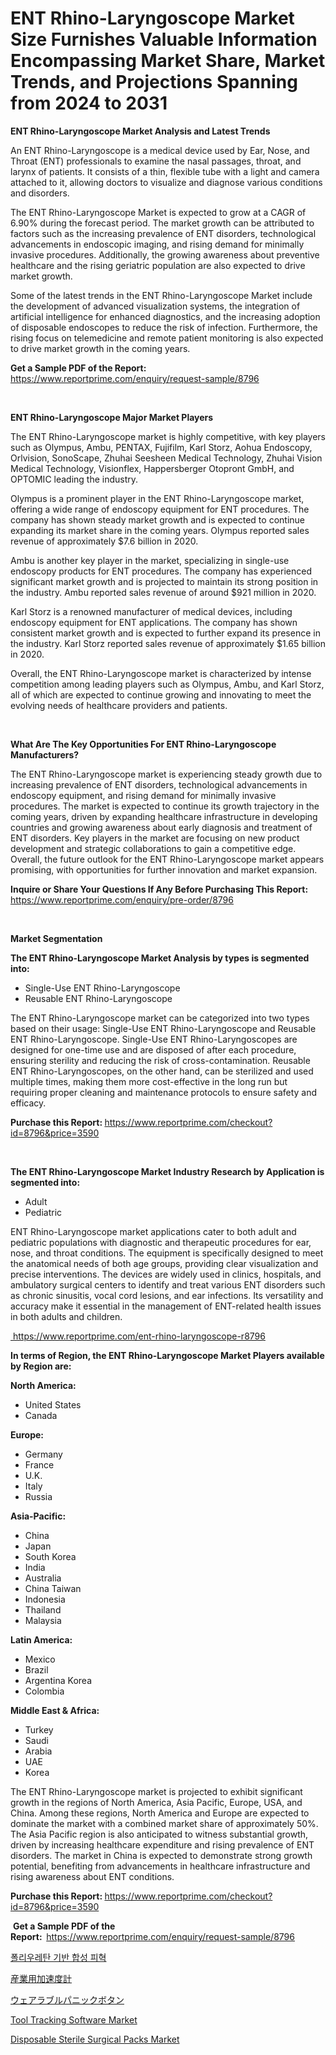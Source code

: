 <p><h1>ENT Rhino-Laryngoscope Market Size Furnishes Valuable Information Encompassing Market Share, Market Trends, and Projections Spanning from 2024 to 2031</h1></p><p><strong>ENT Rhino-Laryngoscope Market Analysis and Latest Trends</strong></p>
<p><p>An ENT Rhino-Laryngoscope is a medical device used by Ear, Nose, and Throat (ENT) professionals to examine the nasal passages, throat, and larynx of patients. It consists of a thin, flexible tube with a light and camera attached to it, allowing doctors to visualize and diagnose various conditions and disorders.</p><p>The ENT Rhino-Laryngoscope Market is expected to grow at a CAGR of 6.90% during the forecast period. The market growth can be attributed to factors such as the increasing prevalence of ENT disorders, technological advancements in endoscopic imaging, and rising demand for minimally invasive procedures. Additionally, the growing awareness about preventive healthcare and the rising geriatric population are also expected to drive market growth.</p><p>Some of the latest trends in the ENT Rhino-Laryngoscope Market include the development of advanced visualization systems, the integration of artificial intelligence for enhanced diagnostics, and the increasing adoption of disposable endoscopes to reduce the risk of infection. Furthermore, the rising focus on telemedicine and remote patient monitoring is also expected to drive market growth in the coming years.</p></p>
<p><strong>Get a Sample PDF of the Report:&nbsp;</strong> <a href="https://www.reportprime.com/enquiry/request-sample/8796">https://www.reportprime.com/enquiry/request-sample/8796</a></p>
<p>&nbsp;</p>
<p><strong>ENT Rhino-Laryngoscope Major Market Players</strong></p>
<p><p>The ENT Rhino-Laryngoscope market is highly competitive, with key players such as Olympus, Ambu, PENTAX, Fujifilm, Karl Storz, Aohua Endoscopy, Orlvision, SonoScape, Zhuhai Seesheen Medical Technology, Zhuhai Vision Medical Technology, Visionflex, Happersberger Otopront GmbH, and OPTOMIC leading the industry.</p><p>Olympus is a prominent player in the ENT Rhino-Laryngoscope market, offering a wide range of endoscopy equipment for ENT procedures. The company has shown steady market growth and is expected to continue expanding its market share in the coming years. Olympus reported sales revenue of approximately $7.6 billion in 2020.</p><p>Ambu is another key player in the market, specializing in single-use endoscopy products for ENT procedures. The company has experienced significant market growth and is projected to maintain its strong position in the industry. Ambu reported sales revenue of around $921 million in 2020.</p><p>Karl Storz is a renowned manufacturer of medical devices, including endoscopy equipment for ENT applications. The company has shown consistent market growth and is expected to further expand its presence in the industry. Karl Storz reported sales revenue of approximately $1.65 billion in 2020.</p><p>Overall, the ENT Rhino-Laryngoscope market is characterized by intense competition among leading players such as Olympus, Ambu, and Karl Storz, all of which are expected to continue growing and innovating to meet the evolving needs of healthcare providers and patients.</p></p>
<p>&nbsp;</p>
<p><strong>What Are The Key Opportunities For ENT Rhino-Laryngoscope Manufacturers?</strong></p>
<p><p>The ENT Rhino-Laryngoscope market is experiencing steady growth due to increasing prevalence of ENT disorders, technological advancements in endoscopy equipment, and rising demand for minimally invasive procedures. The market is expected to continue its growth trajectory in the coming years, driven by expanding healthcare infrastructure in developing countries and growing awareness about early diagnosis and treatment of ENT disorders. Key players in the market are focusing on new product development and strategic collaborations to gain a competitive edge. Overall, the future outlook for the ENT Rhino-Laryngoscope market appears promising, with opportunities for further innovation and market expansion.</p></p>
<p><strong>Inquire or Share Your Questions If Any Before Purchasing This Report:</strong> <a href="https://www.reportprime.com/enquiry/pre-order/8796">https://www.reportprime.com/enquiry/pre-order/8796</a></p>
<p>&nbsp;</p>
<p><strong>Market Segmentation</strong></p>
<p><strong>The ENT Rhino-Laryngoscope Market Analysis by types is segmented into:</strong></p>
<p><ul><li>Single-Use ENT Rhino-Laryngoscope</li><li>Reusable ENT Rhino-Laryngoscope</li></ul></p>
<p><p>The ENT Rhino-Laryngoscope market can be categorized into two types based on their usage: Single-Use ENT Rhino-Laryngoscope and Reusable ENT Rhino-Laryngoscope. Single-Use ENT Rhino-Laryngoscopes are designed for one-time use and are disposed of after each procedure, ensuring sterility and reducing the risk of cross-contamination. Reusable ENT Rhino-Laryngoscopes, on the other hand, can be sterilized and used multiple times, making them more cost-effective in the long run but requiring proper cleaning and maintenance protocols to ensure safety and efficacy.</p></p>
<p><strong>Purchase this Report:&nbsp;</strong><a href="https://www.reportprime.com/checkout?id=8796&price=3590">https://www.reportprime.com/checkout?id=8796&price=3590</a></p>
<p>&nbsp;</p>
<p><strong>The ENT Rhino-Laryngoscope Market Industry Research by Application is segmented into:</strong></p>
<p><ul><li>Adult</li><li>Pediatric</li></ul></p>
<p><p>ENT Rhino-Laryngoscope market applications cater to both adult and pediatric populations with diagnostic and therapeutic procedures for ear, nose, and throat conditions. The equipment is specifically designed to meet the anatomical needs of both age groups, providing clear visualization and precise interventions. The devices are widely used in clinics, hospitals, and ambulatory surgical centers to identify and treat various ENT disorders such as chronic sinusitis, vocal cord lesions, and ear infections. Its versatility and accuracy make it essential in the management of ENT-related health issues in both adults and children.</p></p>
<p><a href="https://www.reportprime.com/ent-rhino-laryngoscope-r8796">&nbsp;https://www.reportprime.com/ent-rhino-laryngoscope-r8796</a></p>
<p><strong>In terms of Region, the ENT Rhino-Laryngoscope Market Players available by Region are:</strong></p>
<p>
    <p> <strong> North America: </strong>
        <ul>
            <li>United States</li>
            <li>Canada</li>
        </ul>
        </p> 
    <p> <strong> Europe: </strong>
        <ul>
            <li>Germany</li>
            <li>France</li>
            <li>U.K.</li>
            <li>Italy</li>
            <li>Russia</li>
        </ul>
        </p> 
    <p> <strong> Asia-Pacific: </strong>
        <ul>
            <li>China</li>
            <li>Japan</li>
            <li>South Korea</li>
            <li>India</li>
            <li>Australia</li>
            <li>China Taiwan</li>
            <li>Indonesia</li>
            <li>Thailand</li>
            <li>Malaysia</li>
        </ul>
        </p> 
    <p> <strong> Latin America: </strong>
        <ul>
            <li>Mexico</li>
            <li>Brazil</li>
            <li>Argentina Korea</li>
            <li>Colombia</li>
        </ul>
        </p> 
    <p> <strong> Middle East & Africa: </strong>
        <ul>
            <li>Turkey</li>
            <li>Saudi</li>
            <li>Arabia</li>
            <li>UAE</li>
            <li>Korea</li>
        </ul>
    </p>
    </p>
<p><p>The ENT Rhino-Laryngoscope market is projected to exhibit significant growth in the regions of North America, Asia Pacific, Europe, USA, and China. Among these regions, North America and Europe are expected to dominate the market with a combined market share of approximately 50%. The Asia Pacific region is also anticipated to witness substantial growth, driven by increasing healthcare expenditure and rising prevalence of ENT disorders. The market in China is expected to demonstrate strong growth potential, benefiting from advancements in healthcare infrastructure and rising awareness about ENT conditions.</p></p>
<p><strong>Purchase this Report: </strong><a href="https://www.reportprime.com/checkout?id=8796&price=3590">https://www.reportprime.com/checkout?id=8796&price=3590</a></p>
<p>&nbsp;<strong>Get a Sample PDF of the Report:&nbsp;&nbsp;</strong><a href="https://www.reportprime.com/enquiry/request-sample/8796">https://www.reportprime.com/enquiry/request-sample/8796</a></p>
<p><strong></strong></p>
<p><p><a href="https://github.com/marufmohassin05/Market-Research-Report-List-1/blob/main/895191097754.md">폴리우레탄 기반 합성 피혁</a></p><p><a href="https://github.com/RodHoppe07/Market-Research-Report-List-2/blob/main/608313677138.md">産業用加速度計</a></p><p><a href="https://github.com/reliezer65/Market-Research-Report-List-2/blob/main/165135677145.md">ウェアラブルパニックボタン</a></p><p><a href="https://issuu.com/reportprime-2/docs/tool-tracking-software-market-size-2030.pptx">Tool Tracking Software Market</a></p><p><a href="https://github.com/kulaberyasin52/Market-Research-Report-List-1/blob/main/disposable-sterile-surgical-packs-market.md">Disposable Sterile Surgical Packs Market</a></p></p>